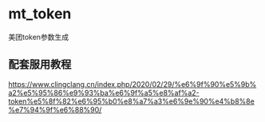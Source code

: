 # mt_token
美团token参数生成
## 配套服用教程
https://www.clingclang.cn/index.php/2020/02/29/%e6%9f%90%e5%9b%a2%e5%95%86%e9%93%ba%e6%9f%a5%e8%af%a2-token%e5%8f%82%e6%95%b0%e8%a7%a3%e6%9e%90%e4%b8%8e%e7%94%9f%e6%88%90/

